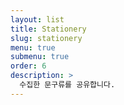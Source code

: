 ```yaml
---
layout: list
title: Stationery
slug: stationery
menu: true
submenu: true
order: 6
description: >
  수집한 문구류를 공유합니다.
---
```

